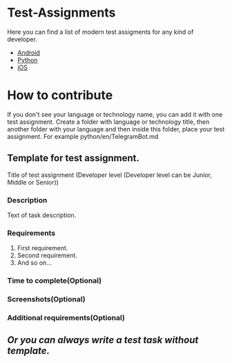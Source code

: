 # Test-Assignments
Here you can find a list of modern test assigments for any kind of developer.

- [Android](https://github.com/Devit951/Test-Assignments/tree/master/android/)
- [Python](https://github.com/Devit951/Test-Assignments/tree/master/python/)
- [iOS](https://github.com/Devit951/Test-Assignments/tree/master/iOS/)

# How to contribute

If you don't see your language or technology name, you can add it with one test assignment.
Create a folder with language or technology title, then another folder with your language and then inside this folder, place your test assignment. For example python/en/TelegramBot.md

## Template for test assignment.
Title of test assignment (Developer level (Developer level can be Junior, Middle or Senior))

### Description
Text of task description.

### Requirements
1. First requirement.
1. Second requirement.
1. And so on...

### Time to complete(Optional)


### Screenshots(Optional)


### Additional requirements(Optional)

## _**Or you can always write a test task without template.**_

